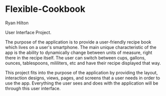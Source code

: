 # Flexible-Cookbook
Ryan Hilton

User Interface Project.

The purpose of the application is to provide a user-friendly recipe book
which lives on a user's smartphone.  The main unique characteristic of the
app is the ability to dynamically change between units of measure, right there
in the recipe itself.  The user can switch between cups, gallons, ounces,
tablespoons, mililiters, etc and have their recipe displayed that way.

This project fits into the purpose of the application by providing the layout,
interaction designs, views, pages, and screens that a user needs in order to use the app.  Everything the user sees and does with the application will be
through this user interface.